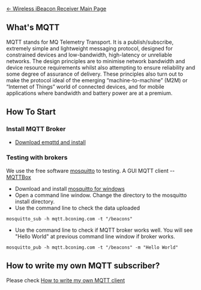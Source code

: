 [← Wireless iBeacon Receiver Main
Page](/Wireless_iBeacon_Receiver "wikilink")

<languages/>

<translate>

## What's MQTT

MQTT stands for MQ Telemetry Transport. It is a publish/subscribe,
extremely simple and lightweight messaging protocol, designed for
constrained devices and low-bandwidth, high-latency or unreliable
networks. The design principles are to minimise network bandwidth and
device resource requirements whilst also attempting to ensure
reliability and some degree of assurance of delivery. These principles
also turn out to make the protocol ideal of the emerging
“machine-to-machine” (M2M) or “Internet of Things” world of connected
devices, and for mobile applications where bandwidth and battery power
are at a premium.

## How To Start

### Install MQTT Broker

  - [Download emqttd and
    install](https://github.com/emqtt/emqttd/wiki/Installation)

### Testing with brokers

We use the free software [mosquitto](http://mosquitto.org/) to testing.
A GUI MQTT client --
[MQTTBox](http://workswithweb.com/html/mqttbox/downloads.html)

  - Download and install [mosquitto for
    windows](http://mosquitto.org/files/binary/win32/mosquitto-1.3.5-install-win32.exe)
  - Open a command line window. Change the directory to the mosquitto
    install directory.
  - Use the command line to check the data uploaded

`mosquitto_sub -h mqtt.bconimg.com -t "/beacons"`

  - Use the command line to check if MQTT broker works well. You will
    see "Hello World" at previous command line window if broker works.

`mosquitto_pub -h mqtt.bconimg.com -t "/beacons" -m "Hello World"`

## How to write my own MQTT subscriber?

Please check [How to write my own MQTT
client](/How_to_write_my_own_MQTT_client "wikilink")

</translate>